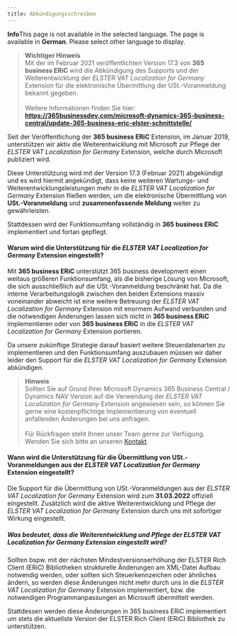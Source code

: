 ```yaml
---
title: Abkündigungsschreiben
---
```

<div class="alert alert-info">
    <i class="fa-duotone fa-solid fa-circle-info fa-xl"></i>
    <strong>Info</strong>This page is not available in the selected language. The page is available in <b>German</b>. Please select other language to display.
</div>

>**Wichtiger Hinweis**<br>Mit der im Februar 2021 veröffentlichten Version 17.3 von **365 business ERiC** wird die Abkündigung des Supports und der Weiterentwicklung der *ELSTER VAT Localization for Germany* Extension für die elektronische Übermittlung der USt.-Voranmeldung bekannt gegeben.<br><br>Weitere Informationen finden Sie hier: **https://365businessdev.com/microsoft-dynamics-365-business-central/update-365-business-eric-elster-schnittstelle/** 

Seit der Veröffentlichung der **365 business ERiC** Extension, im Januar 2019, unterstützen wir aktiv die Weiterentwicklung mit Microsoft zur Pflege der *ELSTER VAT Localization for Germany* Extension, welche durch Microsoft publiziert wird.

Diese Unterstützung wird mit der Version 17.3 (Februar 2021) abgekündigt und es wird hiermit angekündigt, dass keine weiteren Wartungs- und Weiterentwicklungsleistungen mehr in die *ELSTER VAT Localization for Germany* Extension fließen werden, um die elektronische Übermittlung von **USt.-Voranmeldung** und **zusammenfassende Meldung** weiter zu gewährleisten.

Stattdessen wird der Funktionsumfang vollständig in **365 business ERiC** implementiert und fortan gepflegt.

#### Warum wird die Unterstützung für die *ELSTER VAT Localization for Germany* Extension eingestellt?

Mit **365 business ERiC** unterstützt 365 business development einen weitaus größeren Funktionsumfang, als die bisherige Lösung von Microsoft, die sich ausschließlich auf die USt.-Voranmeldung beschränkt hat.
Da die interne Verarbeitungslogik zwischen den beiden Extensions massiv voneinander abweicht ist eine weitere Betreuung der *ELSTER VAT Localization for Germany* Extension mit enormem Aufwand verbunden und die notwendigen Änderungen lassen sich nicht in **365 business ERiC** implementieren oder von **365 business ERiC** in die *ELSTER VAT Localization for Germany* Extension portieren.

Da unsere zukünftige Strategie darauf basiert weitere Steuerdatenarten zu implementieren und den Funktionsumfang auszubauen müssen wir daher leider den Support für die *ELSTER VAT Localization for Germany* Extension abkündigen.

>**Hinweis**<br>Sollten Sie auf Grund Ihrer Microsoft Dynamics 365 Business Central / Dynamics NAV Version auf die Verwendung der *ELSTER VAT Localization for Germany* Extension angewiesen sein, so können Sie gerne eine kostenpflichtige Implementierung von eventuell anfallenden Änderungen bei uns anfragen.<br><br>Für Rückfragen steht Ihnen unser Team gerne zur Verfügung. Wenden Sie sich bitte an unseren [Kontakt](https://365businessdev.com/kontakt/).

#### Wann wird die Unterstützung für die Übermittlung von USt.-Voranmeldungen aus der *ELSTER VAT Localization for Germany* Extension eingestellt?

Die Support für die Übermittlung von USt.-Voranmeldungen aus der *ELSTER VAT Localization for Germany* Extension wird zum **31.03.2022** offiziell eingestellt. Zusätzlich wird die aktive Weiterentwicklung und Pflege der *ELSTER VAT Localization for Germany* Extension durch uns mit sofortiger Wirkung eingestellt.

##### Was bedeutet, dass die Weiterentwicklung und Pflege der *ELSTER VAT Localization for Germany* Extension eingestellt wird?

Sollten bspw. mit der nächsten Mindestversionserhöhung der ELSTER Rich Client (ERiC) Bibliotheken strukturelle Änderungen am XML-Datei Aufbau notwendig werden, oder sollten sich Steuerkennzeichen oder ähnliches ändern, so werden diese Änderungen nicht mehr durch uns in die *ELSTER VAT Localization for Germany* Extension implementiert, bzw. die notwendigen Programmanpassungen an Microsoft übermittelt werden.

Stattdessen werden diese Änderungen in 365 business ERiC implementiert um stets die aktuellste Version der ELSTER Rich Client (ERiC) Bibliothek zu unterstützen.